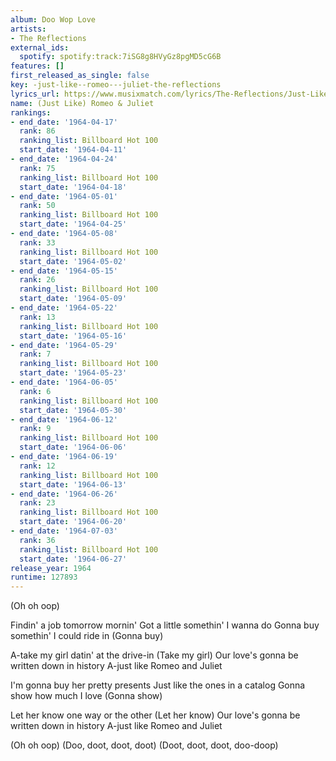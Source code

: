 ```yaml
---
album: Doo Wop Love
artists:
- The Reflections
external_ids:
  spotify: spotify:track:7iSG8g8HVyGz8pgMD5cG6B
features: []
first_released_as_single: false
key: -just-like--romeo---juliet-the-reflections
lyrics_url: https://www.musixmatch.com/lyrics/The-Reflections/Just-Like-Romeo-Juliet
name: (Just Like) Romeo & Juliet
rankings:
- end_date: '1964-04-17'
  rank: 86
  ranking_list: Billboard Hot 100
  start_date: '1964-04-11'
- end_date: '1964-04-24'
  rank: 75
  ranking_list: Billboard Hot 100
  start_date: '1964-04-18'
- end_date: '1964-05-01'
  rank: 50
  ranking_list: Billboard Hot 100
  start_date: '1964-04-25'
- end_date: '1964-05-08'
  rank: 33
  ranking_list: Billboard Hot 100
  start_date: '1964-05-02'
- end_date: '1964-05-15'
  rank: 26
  ranking_list: Billboard Hot 100
  start_date: '1964-05-09'
- end_date: '1964-05-22'
  rank: 13
  ranking_list: Billboard Hot 100
  start_date: '1964-05-16'
- end_date: '1964-05-29'
  rank: 7
  ranking_list: Billboard Hot 100
  start_date: '1964-05-23'
- end_date: '1964-06-05'
  rank: 6
  ranking_list: Billboard Hot 100
  start_date: '1964-05-30'
- end_date: '1964-06-12'
  rank: 9
  ranking_list: Billboard Hot 100
  start_date: '1964-06-06'
- end_date: '1964-06-19'
  rank: 12
  ranking_list: Billboard Hot 100
  start_date: '1964-06-13'
- end_date: '1964-06-26'
  rank: 23
  ranking_list: Billboard Hot 100
  start_date: '1964-06-20'
- end_date: '1964-07-03'
  rank: 36
  ranking_list: Billboard Hot 100
  start_date: '1964-06-27'
release_year: 1964
runtime: 127893
---
```

(Oh oh oop)

Findin' a job tomorrow mornin'
Got a little somethin' I wanna do
Gonna buy somethin' I could ride in
(Gonna buy)

A-take my girl datin' at the drive-in
(Take my girl)
Our love's gonna be written down in history
A-just like Romeo and Juliet

I'm gonna buy her pretty presents
Just like the ones in a catalog
Gonna show how much I love
(Gonna show)

Let her know one way or the other
(Let her know)
Our love's gonna be written down in history
A-just like Romeo and Juliet

(Oh oh oop)
(Doo, doot, doot, doot)
(Doot, doot, doot, doo-doop)
